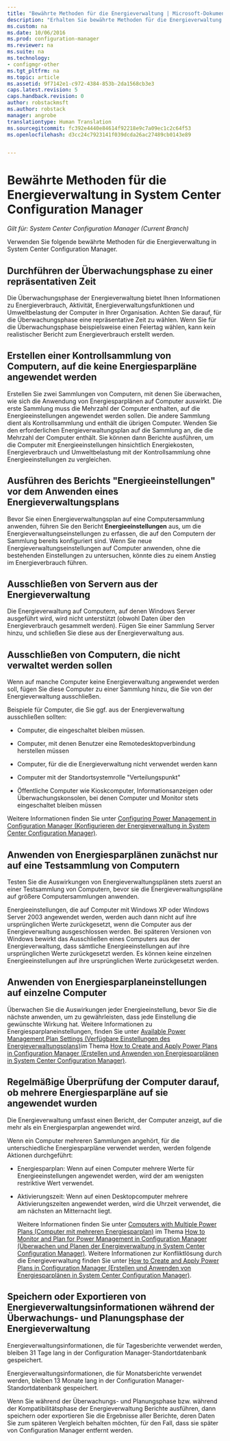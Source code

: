 ```yaml
---
title: "Bewährte Methoden für die Energieverwaltung | Microsoft-Dokumentation"
description: "Erhalten Sie bewährte Methoden für die Energieverwaltung in System Center Configuration Manager."
ms.custom: na
ms.date: 10/06/2016
ms.prod: configuration-manager
ms.reviewer: na
ms.suite: na
ms.technology:
- configmgr-other
ms.tgt_pltfrm: na
ms.topic: article
ms.assetid: 9f7142e1-c972-4384-853b-2da1568cb3e3
caps.latest.revision: 5
caps.handback.revision: 0
author: robstackmsft
ms.author: robstack
manager: angrobe
translationtype: Human Translation
ms.sourcegitcommit: fc392e4440e84614f92218e9c7a09ec1c2c64f53
ms.openlocfilehash: d3cc24c7923141f039dcda26ac27489cb0143e89


---
```

# <a name="best-practices-for-power-management-in-system-center-configuration-manager"></a>Bewährte Methoden für die Energieverwaltung in System Center Configuration Manager

*Gilt für: System Center Configuration Manager (Current Branch)*

Verwenden Sie folgende bewährte Methoden für die Energieverwaltung in System Center Configuration Manager.  

## <a name="perform-the-monitoring-phase-at-a-representative-time"></a>Durchführen der Überwachungsphase zu einer repräsentativen Zeit  
 Die Überwachungsphase der Energieverwaltung bietet Ihnen Informationen zu Energieverbrauch, Aktivität, Energieverwaltungsfunktionen und Umweltbelastung der Computer in Ihrer Organisation. Achten Sie darauf, für die Überwachungsphase eine repräsentative Zeit zu wählen. Wenn Sie für die Überwachungsphase beispielsweise einen Feiertag wählen, kann kein realistischer Bericht zum Energieverbrauch erstellt werden.  

## <a name="create-a-control-collection-of-computers-with-no-power-plans-applied"></a>Erstellen einer Kontrollsammlung von Computern, auf die keine Energiesparpläne angewendet werden  
 Erstellen Sie zwei Sammlungen von Computern, mit denen Sie überwachen, wie sich die Anwendung von Energiesparplänen auf Computer auswirkt. Die erste Sammlung muss die Mehrzahl der Computer enthalten, auf die Energieeinstellungen angewendet werden sollen. Die andere Sammlung dient als Kontrollsammlung und enthält die übrigen Computer. Wenden Sie den erforderlichen Energieverwaltungsplan auf die Sammlung an, die die Mehrzahl der Computer enthält. Sie können dann Berichte ausführen, um die Computer mit Energieeinstellungen hinsichtlich Energiekosten, Energieverbrauch und Umweltbelastung mit der Kontrollsammlung ohne Energieeinstellungen zu vergleichen.  

## <a name="run-the-power-settings-report-before-you-apply-a-power-management-plan"></a>Ausführen des Berichts "Energieeinstellungen" vor dem Anwenden eines Energieverwaltungsplans  
 Bevor Sie einen Energieverwaltungsplan auf eine Computersammlung anwenden, führen Sie den Bericht **Energieeinstellungen** aus, um die Energieverwaltungseinstellungen zu erfassen, die auf den Computern der Sammlung bereits konfiguriert sind. Wenn Sie neue Energieverwaltungseinstellungen auf Computer anwenden, ohne die bestehenden Einstellungen zu untersuchen, könnte dies zu einem Anstieg im Energieverbrauch führen.  

## <a name="exclude-servers-from-power-management"></a>Ausschließen von Servern aus der Energieverwaltung  
 Die Energieverwaltung auf Computern, auf denen Windows Server ausgeführt wird, wird nicht unterstützt (obwohl Daten über den Energieverbrauch gesammelt werden). Fügen Sie einer Sammlung Server hinzu, und schließen Sie diese aus der Energieverwaltung aus.  

## <a name="exclude-computers-that-you-do-not-want-to-manage"></a>Ausschließen von Computern, die nicht verwaltet werden sollen  
 Wenn auf manche Computer keine Energieverwaltung angewendet werden soll, fügen Sie diese Computer zu einer Sammlung hinzu, die Sie von der Energieverwaltung ausschließen.  

 Beispiele für Computer, die Sie ggf. aus der Energieverwaltung ausschließen sollten:  

-   Computer, die eingeschaltet bleiben müssen.  

-   Computer, mit denen Benutzer eine Remotedesktopverbindung herstellen müssen  

-   Computer, für die die Energieverwaltung nicht verwendet werden kann  

-   Computer mit der Standortsystemrolle "Verteilungspunkt"  

-   Öffentliche Computer wie Kioskcomputer, Informationsanzeigen oder Überwachungskonsolen, bei denen Computer und Monitor stets eingeschaltet bleiben müssen  

 Weitere Informationen finden Sie unter [Configuring Power Management in Configuration Manager (Konfigurieren der Energieverwaltung in System Center Configuration Manager)](../../../../core/clients/manage/power/configuring-power-management.md).  

## <a name="first-apply-power-plans-to-a-test-collection-of-computers"></a>Anwenden von Energiesparplänen zunächst nur auf eine Testsammlung von Computern  
 Testen Sie die Auswirkungen von Energieverwaltungsplänen stets zuerst an einer Testsammlung von Computern, bevor sie die Energieverwaltungspläne auf größere Computersammlungen anwenden.  

 Energieeinstellungen, die auf Computer mit Windows XP oder Windows Server 2003 angewendet werden, werden auch dann nicht auf ihre ursprünglichen Werte zurückgesetzt, wenn die Computer aus der Energieverwaltung ausgeschlossen werden. Bei späteren Versionen von Windows bewirkt das Ausschließen eines Computers aus der Energieverwaltung, dass sämtliche Energieeinstellungen auf ihre ursprünglichen Werte zurückgesetzt werden. Es können keine einzelnen Energieeinstellungen auf ihre ursprünglichen Werte zurückgesetzt werden.  

## <a name="apply-power-plan-settings-individually"></a>Anwenden von Energiesparplaneinstellungen auf einzelne Computer  
 Überwachen Sie die Auswirkungen jeder Energieeinstellung, bevor Sie die nächste anwenden, um zu gewährleisten, dass jede Einstellung die gewünschte Wirkung hat. Weitere Informationen zu Energiesparplaneinstellungen, finden Sie unter [Available Power Management Plan Settings (Verfügbare Einstellungen des Energieverwaltungsplans)](../../../../core/clients/manage/power/create-and-apply-power-plans.md#BKMK_Plans)im Thema [How to Create and Apply Power Plans in Configuration Manager (Erstellen und Anwenden von Energiesparplänen in System Center Configuration Manager)](../../../../core/clients/manage/power/create-and-apply-power-plans.md).  

## <a name="regularly-monitor-computers-to-see-if-they-have-multiple-power-plans-applied"></a>Regelmäßige Überprüfung der Computer darauf, ob mehrere Energiesparpläne auf sie angewendet wurden  
 Die Energieverwaltung umfasst einen Bericht, der Computer anzeigt, auf die mehr als ein Energiesparplan angewendet wird.  

 Wenn ein Computer mehreren Sammlungen angehört, für die unterschiedliche Energiesparpläne verwendet werden, werden folgende Aktionen durchgeführt:  

-   Energiesparplan: Wenn auf einen Computer mehrere Werte für Energieeinstellungen angewendet werden, wird der am wenigsten restriktive Wert verwendet.  

-   Aktivierungszeit: Wenn auf einen Desktopcomputer mehrere Aktivierungszeiten angewendet werden, wird die Uhrzeit verwendet, die am nächsten an Mitternacht liegt.  

     Weitere Informationen finden Sie unter [Computers with Multiple Power Plans (Computer mit mehreren Energiesparplan)](../../../../core/clients/manage/power/monitor-and-plan-for-power-management.md#BKMK_Multiple) im Thema [How to Monitor and Plan for Power Management in Configuration Manager (Überwachen und Planen der Energieverwaltung in System Center Configuration Manager)](../../../../core/clients/manage/power/monitor-and-plan-for-power-management.md). Weitere Informationen zur Konfliktlösung durch die Energieverwaltung finden Sie unter [How to Create and Apply Power Plans in Configuration Manager (Erstellen und Anwenden von Energiesparplänen in System Center Configuration Manager)](../../../../core/clients/manage/power/create-and-apply-power-plans.md).  

## <a name="save-or-export-power-management-information-during-the-monitoring-and-planning-phase-of-power-management"></a>Speichern oder Exportieren von Energieverwaltungsinformationen während der Überwachungs- und Planungsphase der Energieverwaltung  
 Energieverwaltungsinformationen, die für Tagesberichte verwendet werden, bleiben 31 Tage lang in der Configuration Manager-Standortdatenbank gespeichert.  

 Energieverwaltungsinformationen, die für Monatsberichte verwendet werden, bleiben 13 Monate lang in der Configuration Manager-Standortdatenbank gespeichert.  

 Wenn Sie während der Überwachungs- und Planungsphase bzw. während der Kompatibilitätsphase der Energieverwaltung Berichte ausführen, dann speichern oder exportieren Sie die Ergebnisse aller Berichte, deren Daten Sie zum späteren Vergleich behalten möchten, für den Fall, dass sie später von Configuration Manager entfernt werden.  



<!--HONumber=Dec16_HO3-->


